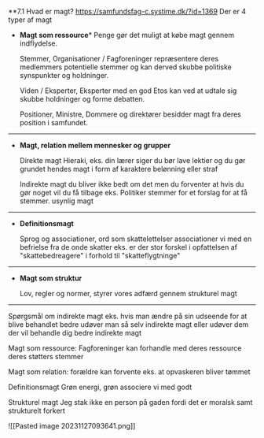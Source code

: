 **7.1 Hvad er magt?
https://samfundsfag-c.systime.dk/?id=1369
Der er 4 typer af magt 

* **Magt som ressource***
  Penge gør det muligt at købe magt gennem indflydelse. 
  
  Stemmer, Organisationer / Fagforeninger repræsentere deres medlemmers potentielle stemmer og kan derved skubbe politiske synspunkter og holdninger.
  
  Viden / Eksperter, Eksperter med en god Etos kan ved at udtale sig skubbe holdninger og forme debatten.
  
  Positioner, Ministre, Dommere og direktører besidder magt fra deres position i samfundet.
---
* **Magt, relation mellem mennesker og grupper**
  
  Direkte magt Hieraki, eks. din lærer siger du bør lave lektier og du gør grundet hendes magt i form af karaktere 
  belønning eller straf 
  
  Indirekte magt du bliver ikke bedt om det men du forventer at hvis du gør noget vil du få tilbage eks. Politiker stemmer for et forslag for at få stemmer.
  usynlig magt
----
* **Definitionsmagt**
  
  Sprog og associationer, ord som skattelettelser associationer vi med en befrielse fra de onde skatter eks. er der stor forskel i opfattelsen af "skattebedreagere" i forhold til "skatteflygtninge"
---
* **Magt som struktur**
  
  Lov, regler og normer, styrer vores adfærd gennem strukturel magt 
---
Spørgsmål om indirekte magt 
eks. hvis man ændre på sin udseende for at blive behandlet bedre udøver man så selv indirekte magt eller udøver dem der vil behandle dig bedre indirekte magt 


Magt som ressource:
Fagforeninger kan forhandle med deres ressource deres støtters stemmer 

Magt som relation:
forældre kan forvente eks. at opvaskeren bliver tømmet 

Definitionsmagt 
Grøn energi, grøn associere vi med godt 

Strukturel magt 
Jeg stak ikke en person på gaden fordi det er moralsk samt strukturelt forkert 

![[Pasted image 20231127093641.png]]